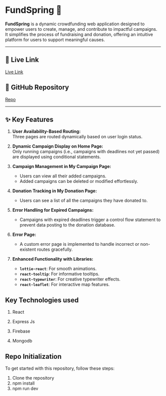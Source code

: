 # FundSpring 🌟

**FundSpring** is a dynamic crowdfunding web application designed to empower users to create, manage, and contribute to impactful campaigns. It simplifies the process of fundraising and donation, offering an intuitive platform for users to support meaningful causes.

---

## 🔗 Live Link

[Live Link](https://for-assign.web.app/)

## 📂 GitHub Repository

[Repo](https://github.com/programming-hero-web-course2/b10-a10-client-side-Arup53)

---

## ✨ Key Features

1. **User Availability-Based Routing:**  
   Three pages are routed dynamically based on user login status.

2. **Dynamic Campaign Display on Home Page:**  
   Only running campaigns (i.e., campaigns with deadlines not yet passed) are displayed using conditional statements.

3. **Campaign Management in My Campaign Page:**

   - Users can view all their added campaigns.
   - Added campaigns can be deleted or modified effortlessly.

4. **Donation Tracking in My Donation Page:**

   - Users can see a list of all the campaigns they have donated to.

5. **Error Handling for Expired Campaigns:**

   - Campaigns with expired deadlines trigger a control flow statement to prevent data posting to the donation database.

6. **Error Page:**

   - A custom error page is implemented to handle incorrect or non-existent routes gracefully.



7. **Enhanced Functionality with Libraries:**
   - **`lottie-react`**: For smooth animations.
   - **`react-tooltip`**: For informative tooltips.
   - **`react-typewriter`**: For creative typewriter effects.
   - **`react-leaflet`**: For interactive map features.

## Key Technologies used
1. React

2. Express Js

3. Firebase

4. Mongodb

## Repo Initialization

To get started with this repository, follow these steps:

1. Clone the repository
2. npm install
3. npm run dev
 
